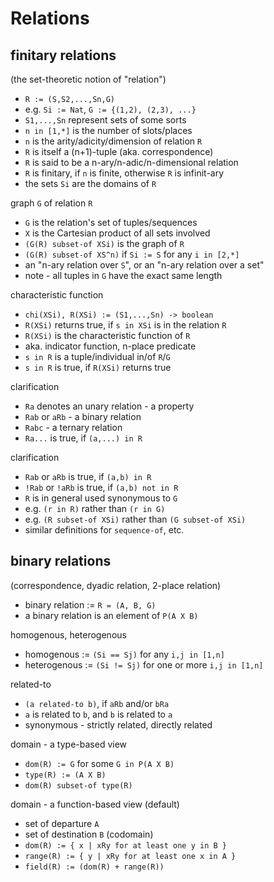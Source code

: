 
<!-- ======================================================================= -->
# Relations

<!-- ======================================================================= -->
## finitary relations

(the set-theoretic notion of "relation")

* `R := (S,S2,...,Sn,G)`
* e.g. `Si := Nat`, `G := {(1,2), (2,3), ...}`
* `S1,...,Sn` represent sets of some sorts
* `n in [1,*]` is the number of slots/places
* `n` is the arity/adicity/dimension of relation `R`
* `R` is itself a (n+1)-tuple (aka. correspondence)
* `R` is said to be a n-ary/n-adic/n-dimensional relation
* `R` is finitary, if `n` is finite, otherwise `R` is infinit-ary
* the sets `Si` are the domains of `R`

graph `G` of relation `R`

* `G` is the relation's set of tuples/sequences
* `X` is the Cartesian product of all sets involved
* `(G(R) subset-of XSi)` is the graph of `R`
* `(G(R) subset-of XS^n)` if `Si := S` for any `i in [2,*]`
* an "n-ary relation over `S`", or an "n-ary relation over a set"
* note - all tuples in `G` have the exact same length

characteristic function

* `chi(XSi), R(XSi) := (S1,...,Sn) -> boolean`
* `R(XSi)` returns true, if `s in XSi` is in the relation `R`
* `R(XSi)` is the characteristic function of `R`
* aka. indicator function, n-place predicate
* `s in R` is a tuple/individual in/of `R`/`G`
* `s in R` is true, if `R(XSi)` returns true

clarification

* `Ra` denotes an unary relation - a property
* `Rab` or `aRb` - a binary relation
* `Rabc` - a ternary relation
* `Ra...` is true, if `(a,...) in R`

clarification

* `Rab` or `aRb` is true, if `(a,b) in R`
* `!Rab` or `!aRb` is true, if `(a,b) not in R`
* `R` is in general used synonymous to `G`
* e.g. `(r in R)` rather than `(r in G)`
* e.g. `(R subset-of XSi)` rather than `(G subset-of XSi)`
* similar definitions for `sequence-of`, etc.

<!-- ======================================================================= -->
## binary relations

(correspondence, dyadic relation, 2-place relation)

* binary relation := `R = (A, B, G)`
* a binary relation is an element of `P(A X B)`

homogenous, heterogenous

* homogenous := `(Si == Sj)` for any `i,j in [1,n]`
* heterogenous := `(Si != Sj)` for one or more `i,j in [1,n]`

related-to

* `(a related-to b)`, if `aRb` and/or `bRa`
* `a` is related to `b`, and `b` is related to `a`
* synonymous - strictly related, directly related

domain - a type-based view

* `dom(R) := G` for some `G in P(A X B)`
* `type(R) := (A X B)`
* `dom(R) subset-of type(R)`

domain - a function-based view (default)

* set of departure `A`
* set of destination `B` (codomain)
* `dom(R) := { x | xRy for at least one y in B }`
* `range(R) := { y | xRy for at least one x in A }`
* `field(R) := (dom(R) + range(R))`

